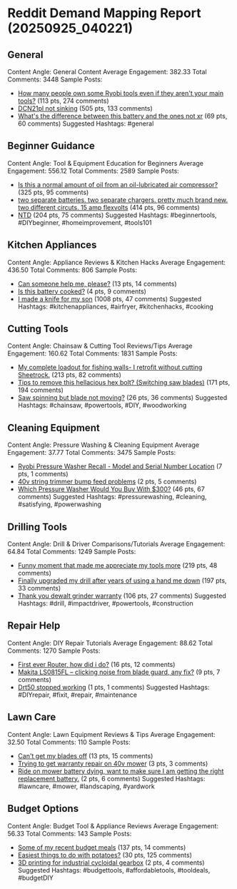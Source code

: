 # Reddit Demand Mapping Report (20250925_040221)

## General
Content Angle: General Content
Average Engagement: 382.33
Total Comments: 3448
Sample Posts:
- [How many people own some Ryobi tools even if they aren't your main tools?](https://reddit.com/r/Tools/comments/1nn6u0f/how_many_people_own_some_ryobi_tools_even_if_they/) (113 pts, 274 comments)
- [DCN21pl not sinking](https://reddit.com/r/Dewalt/comments/1nl34ne/dcn21pl_not_sinking/) (505 pts, 133 comments)
- [What's the difference between this battery and the ones not xr](https://reddit.com/r/Dewalt/comments/1no4472/whats_the_difference_between_this_battery_and_the/) (69 pts, 60 comments)
Suggested Hashtags: #general

## Beginner Guidance
Content Angle: Tool & Equipment Education for Beginners
Average Engagement: 556.12
Total Comments: 2589
Sample Posts:
- [Is this a normal amount of oil from an oil-lubricated air compressor?](https://reddit.com/r/Tools/comments/1npq3xr/is_this_a_normal_amount_of_oil_from_an/) (325 pts, 95 comments)
- [two separate batteries. two separate chargers. pretty much brand new. two different circuts. 15 amp flexvolts](https://reddit.com/r/Dewalt/comments/1no0ozo/two_separate_batteries_two_separate_chargers/) (414 pts, 96 comments)
- [NTD](https://reddit.com/r/Dewalt/comments/1nn1yko/ntd/) (204 pts, 75 comments)
Suggested Hashtags: #beginnertools, #DIYbeginner, #homeimprovement, #tools101

## Kitchen Appliances
Content Angle: Appliance Reviews & Kitchen Hacks
Average Engagement: 436.50
Total Comments: 806
Sample Posts:
- [Can someone help me, please?](https://reddit.com/r/Dewalt/comments/1nmgtje/can_someone_help_me_please/) (13 pts, 14 comments)
- [Is this battery cooked?](https://reddit.com/r/ryobi/comments/1nl9ztc/is_this_battery_cooked/) (4 pts, 9 comments)
- [I made a knife for my son](https://reddit.com/r/woodworking/comments/1nmvry5/i_made_a_knife_for_my_son/) (1008 pts, 47 comments)
Suggested Hashtags: #kitchenappliances, #airfryer, #kitchenhacks, #cooking

## Cutting Tools
Content Angle: Chainsaw & Cutting Tool Reviews/Tips
Average Engagement: 160.62
Total Comments: 1831
Sample Posts:
- [My complete loadout for fishing walls-  I retrofit without cutting Sheetrock.](https://reddit.com/r/Tools/comments/1nkbo3o/my_complete_loadout_for_fishing_walls_i_retrofit/) (213 pts, 82 comments)
- [Tips to remove this hellacious hex bolt? (Switching saw blades)](https://reddit.com/r/Tools/comments/1nnwv8r/tips_to_remove_this_hellacious_hex_bolt_switching/) (171 pts, 194 comments)
- [Saw spinning but blade not moving?](https://reddit.com/r/Dewalt/comments/1nme8l9/saw_spinning_but_blade_not_moving/) (26 pts, 36 comments)
Suggested Hashtags: #chainsaw, #powertools, #DIY, #woodworking

## Cleaning Equipment
Content Angle: Pressure Washing & Cleaning Equipment
Average Engagement: 37.77
Total Comments: 3475
Sample Posts:
- [Ryobi Pressure Washer Recall - Model and Serial Number Location](https://reddit.com/r/ryobi/comments/1nmbjl8/ryobi_pressure_washer_recall_model_and_serial/) (7 pts, 1 comments)
- [40v string trimmer bump feed problems](https://reddit.com/r/ryobi/comments/1nn1crl/40v_string_trimmer_bump_feed_problems/) (2 pts, 5 comments)
- [Which Pressure Washer Would You Buy With $300?](https://reddit.com/r/HomeImprovement/comments/1nn38bo/which_pressure_washer_would_you_buy_with_300/) (46 pts, 67 comments)
Suggested Hashtags: #pressurewashing, #cleaning, #satisfying, #powerwashing

## Drilling Tools
Content Angle: Drill & Driver Comparisons/Tutorials
Average Engagement: 64.84
Total Comments: 1249
Sample Posts:
- [Funny moment that made me appreciate my tools more](https://reddit.com/r/Tools/comments/1np9p8n/funny_moment_that_made_me_appreciate_my_tools_more/) (219 pts, 48 comments)
- [Finally upgraded my drill after years of using a hand me down](https://reddit.com/r/Tools/comments/1nogcch/finally_upgraded_my_drill_after_years_of_using_a/) (197 pts, 33 comments)
- [Thank you dewalt grinder warranty](https://reddit.com/r/Tools/comments/1nlzgyy/thank_you_dewalt_grinder_warranty/) (106 pts, 27 comments)
Suggested Hashtags: #drill, #impactdriver, #powertools, #construction

## Repair Help
Content Angle: DIY Repair Tutorials
Average Engagement: 88.62
Total Comments: 1270
Sample Posts:
- [First ever Router, how did i do?](https://reddit.com/r/Dewalt/comments/1nku00q/first_ever_router_how_did_i_do/) (16 pts, 12 comments)
- [Makita LS0815FL – clicking noise from blade guard, any fix?](https://reddit.com/r/Makita/comments/1nluwrt/makita_ls0815fl_clicking_noise_from_blade_guard/) (9 pts, 7 comments)
- [Drt50 stopped working](https://reddit.com/r/Makita/comments/1nnp0ui/drt50_stopped_working/) (1 pts, 1 comments)
Suggested Hashtags: #DIYrepair, #fixit, #repair, #maintenance

## Lawn Care
Content Angle: Lawn Equipment Reviews & Tips
Average Engagement: 32.50
Total Comments: 110
Sample Posts:
- [Can't get my blades off](https://reddit.com/r/ryobi/comments/1nm43z5/cant_get_my_blades_off/) (13 pts, 15 comments)
- [Trying to get warranty repair on 40v mower](https://reddit.com/r/ryobi/comments/1npe0rk/trying_to_get_warranty_repair_on_40v_mower/) (3 pts, 3 comments)
- [Ride on mower battery dying, want to make sure I am getting the right replacement battery.](https://reddit.com/r/ryobi/comments/1noifs6/ride_on_mower_battery_dying_want_to_make_sure_i/) (2 pts, 6 comments)
Suggested Hashtags: #lawncare, #mower, #landscaping, #yardwork

## Budget Options
Content Angle: Budget Tool & Appliance Reviews
Average Engagement: 56.33
Total Comments: 143
Sample Posts:
- [Some of my recent budget meals](https://reddit.com/r/budgetfood/comments/1nktx19/some_of_my_recent_budget_meals/) (137 pts, 14 comments)
- [Easiest things to do with potatoes?](https://reddit.com/r/cookingforbeginners/comments/1nph3mo/easiest_things_to_do_with_potatoes/) (30 pts, 125 comments)
- [3D printing for industrial cycloidal gearbox](https://reddit.com/r/AskEngineers/comments/1nonr31/3d_printing_for_industrial_cycloidal_gearbox/) (2 pts, 4 comments)
Suggested Hashtags: #budgettools, #affordabletools, #tooldeals, #budgetDIY
